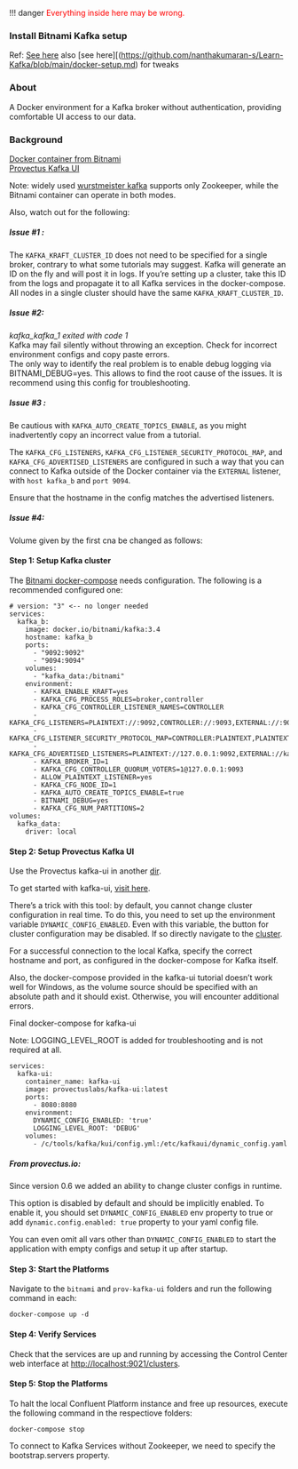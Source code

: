 !!! danger 
    <span style="color:red">Everything inside here may be wrong. </span>


### Install Bitnami Kafka setup 

Ref: [See here](https://medium.com/@tetianaokhotnik/setting-up-a-local-kafka-environment-in-kraft-mode-with-docker-compose-and-bitnami-image-enhanced-29a2dcabf2a9)
also [see here][(https://github.com/nanthakumaran-s/Learn-Kafka/blob/main/docker-setup.md) for tweaks

### About
A Docker environment for a Kafka broker without authentication, providing comfortable UI access to our data.

### Background

[Docker container from Bitnami](https://hub.docker.com/r/bitnami/kafka/)  
[Provectus Kafka UI](https://github.com/provectus/kafka-ui)

Note: widely used [wurstmeister kafka](https://hub.docker.com/r/wurstmeister/kafka) supports only Zookeeper, while the Bitnami container can operate in both modes.

Also, watch out for the following:

##### Issue #1 :

The `KAFKA_KRAFT_CLUSTER_ID` does not need to be specified for a single broker, contrary to what some tutorials may suggest. Kafka will generate an ID on the fly and will post it in logs. If you’re setting up a cluster, take this ID from the logs and propagate it to all Kafka services in the docker-compose. All nodes in a single cluster should have the same `KAFKA_KRAFT_CLUSTER_ID`.

##### Issue #2:
*kafka_kafka_1 exited with code 1*  
Kafka may fail silently without throwing an exception. Check for incorrect environment configs and copy paste errors.  
The only way to identify the real problem is to enable debug logging via BITNAMI_DEBUG=yes. This allows to find the root cause of the issues.
It is recommend using this config for troubleshooting.

##### Issue #3 :
Be cautious with `KAFKA_AUTO_CREATE_TOPICS_ENABLE`, as you might inadvertently copy an incorrect value from a tutorial. 

The `KAFKA_CFG_LISTENERS`, `KAFKA_CFG_LISTENER_SECURITY_PROTOCOL_MAP`, and `KAFKA_CFG_ADVERTISED_LISTENERS` are configured in such a way that you can connect to Kafka outside of the Docker container via the `EXTERNAL` listener, with `host kafka_b` and `port 9094`. 

Ensure that the hostname in the config matches the advertised listeners.

##### Issue #4:
Volume given by the first cna be changed as follows: 



#### Step 1: Setup Kafka cluster

The [Bitnami docker-compose](https://github.com/bitnami/containers/blob/main/bitnami/kafka/docker-compose.yml) needs configuration. The following is a recommended configured one:
```
# version: "3" <-- no longer needed
services:
  kafka_b:
    image: docker.io/bitnami/kafka:3.4
    hostname: kafka_b
    ports:
      - "9092:9092"
      - "9094:9094"
    volumes:
      - "kafka_data:/bitnami"
    environment:
      - KAFKA_ENABLE_KRAFT=yes
      - KAFKA_CFG_PROCESS_ROLES=broker,controller
      - KAFKA_CFG_CONTROLLER_LISTENER_NAMES=CONTROLLER
      - KAFKA_CFG_LISTENERS=PLAINTEXT://:9092,CONTROLLER://:9093,EXTERNAL://:9094
      - KAFKA_CFG_LISTENER_SECURITY_PROTOCOL_MAP=CONTROLLER:PLAINTEXT,PLAINTEXT:PLAINTEXT,EXTERNAL:PLAINTEXT
      - KAFKA_CFG_ADVERTISED_LISTENERS=PLAINTEXT://127.0.0.1:9092,EXTERNAL://kafka_b:9094
      - KAFKA_BROKER_ID=1
      - KAFKA_CFG_CONTROLLER_QUORUM_VOTERS=1@127.0.0.1:9093
      - ALLOW_PLAINTEXT_LISTENER=yes
      - KAFKA_CFG_NODE_ID=1
      - KAFKA_AUTO_CREATE_TOPICS_ENABLE=true
      - BITNAMI_DEBUG=yes
      - KAFKA_CFG_NUM_PARTITIONS=2
volumes:
  kafka_data:
    driver: local
```

#### Step 2: Setup Provectus Kafka UI
Use the Provectus kafka-ui in another [dir](../prov-kafka-ui/).

To get started with kafka-ui, [visit here](https://docs.kafka-ui.provectus.io/configuration/quick-start).

There’s a trick with this tool: by default, you cannot change cluster configuration in real time. To do this, you need to set up the environment variable `DYNAMIC_CONFIG_ENABLED`. 
Even with this variable, the button for cluster configuration may be disabled. If so directly navigate to the [cluster](http://localhost:8080/ui/clusters/create-new-cluster).

For a successful connection to the local Kafka, specify the correct hostname and port, as configured in the docker-compose for Kafka itself.

Also, the docker-compose provided in the kafka-ui tutorial doesn’t work well for Windows, as the volume source should be specified with an absolute path and it should exist. Otherwise, you will encounter additional errors.

Final docker-compose for kafka-ui

Note: LOGGING_LEVEL_ROOT is added for troubleshooting and is not required at all.
```
services:
  kafka-ui:
    container_name: kafka-ui
    image: provectuslabs/kafka-ui:latest
    ports:
      - 8080:8080
    environment:
      DYNAMIC_CONFIG_ENABLED: 'true'
      LOGGING_LEVEL_ROOT: 'DEBUG'
    volumes:
      - /c/tools/kafka/kui/config.yml:/etc/kafkaui/dynamic_config.yaml
```

##### From provectus.io:
Since version 0.6 we added an ability to change cluster configs in runtime. 

This option is disabled by default and should be implicitly enabled. To enable it, you should set `DYNAMIC_CONFIG_ENABLED` env property to true or add `dynamic.config.enabled: true` property to your yaml config file.

You can even omit all vars other than `DYNAMIC_CONFIG_ENABLED` to start the application with empty configs and setup it up after startup.

#### Step 3: Start the Platforms

Navigate to the `bitnami` and `prov-kafka-ui` folders and run the following command in each:

```
docker-compose up -d
```

#### Step 4: Verify Services

Check that the services are up and running by accessing the Control Center web interface at [http://localhost:9021/clusters](http://localhost:9021/clusters).


#### Step 5: Stop the Platforms

To halt the local Confluent Platform instance and free up resources, execute the following command in the respectiove folders:

```
docker-compose stop
```

To connect to Kafka Services without Zookeeper, we need to specify the bootstrap.servers property.